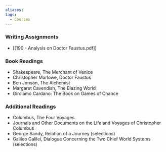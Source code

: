 ```yaml
---
aliases: 
tags:
  - Courses
---
```

### Writing Assignments
- [[190 - Analysis on Doctor Faustus.pdf]]
### Book Readings
- Shakespeare, The Merchant of Venice
- Christopher Marlowe, Doctor Faustus
- Ben Jonson, The Alchemist
- Margaret Cavendish, The Blazing World
- Girolamo Cardano: The Book on Games of Chance

### Additional Readings
- Columbus, The Four Voyages
- Journals and Other Documents on the Life and Voyages of Christopher Columbus
- George Sandy, Relation of a Journey (selections)
- Galileo Galilei, Dialogue Concerning the Two Chief World Systems (selections)
